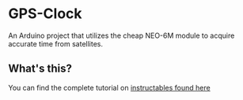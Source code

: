# GPS-Clock
An Arduino project that utilizes the cheap NEO-6M module to acquire accurate time from satellites.

## What's this?
You can find the complete tutorial on <a href="https://www.instructables.com/DIY-Accurate-GPS-Clock/">instructables found here</a>

